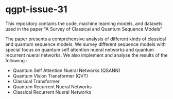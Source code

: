 # qgpt-issue-31
This repository contains the code, machine learning models, and datasets used in the paper "A Survey of Classical and Quantum Sequence Models"

The paper presents a comprehensive analysis of different kinds of classical and quantum sequence models. We survey different sequence
models with special focus on quantum self attention nueral networks and quantum recurrent nueral networks. We also implement and analyse 
the results of the following :
+ Quantum Self Attention Nueral Networks (QSANN)
+ Quantum Vision Transformer (QVT)
+ Classical Transformer
+ Quantum Recurrent Nueral Networks
+ Classical Recurrent Nueral Networks
